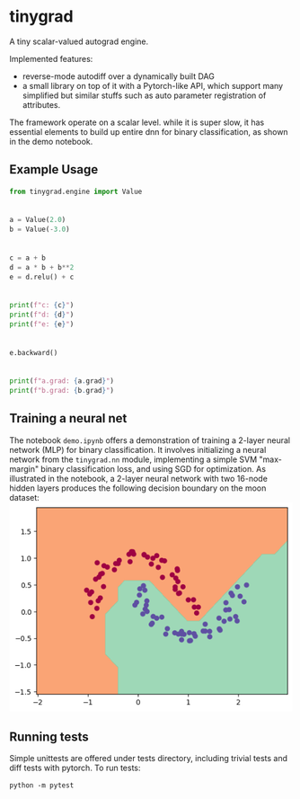 # tinygrad
A tiny scalar-valued autograd engine.

Implemented features:
* reverse-mode autodiff over a dynamically built DAG
* a small library on top of it with a Pytorch-like API, which support many simplified but similar stuffs such as auto parameter registration of attributes.

The framework operate on a scalar level. while it is super slow, it has essential elements to build up entire dnn for binary classification, as shown in the demo notebook.

## Example Usage

```python
from tinygrad.engine import Value


a = Value(2.0)
b = Value(-3.0)


c = a + b
d = a * b + b**2
e = d.relu() + c


print(f"c: {c}")
print(f"d: {d}")
print(f"e: {e}")


e.backward()


print(f"a.grad: {a.grad}")
print(f"b.grad: {b.grad}")
```

## Training a neural net
The notebook `demo.ipynb` offers a demonstration of training a 2-layer neural network (MLP) for binary classification. It involves initializing a neural network from the `tinygrad.nn` module, implementing a simple SVM "max-margin" binary classification loss, and using SGD for optimization. As illustrated in the notebook, a 2-layer neural network with two 16-node hidden layers produces the following decision boundary on the moon dataset:
![](./image.png)

## Running tests
Simple unittests are offered under tests directory, including trivial tests and diff tests with pytorch. To run tests:
```shell
python -m pytest
```